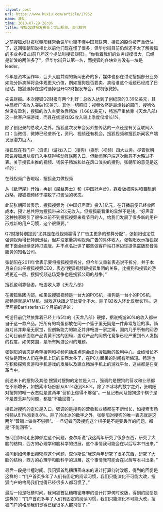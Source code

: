 ```yaml
---
layout: post
url: https://www.huxiu.com/article/17952
name: 潘乱
time: 2013-07-29 20:06
title: 搜狐Q2财报发布会：突出视频，淡化搜狗
---
```

之前搜狐发财报张朝阳经常会说华尔街不懂中国互联网，搜狐的股价被严重低估了，这回张朝阳说相比以前他们现在懂了很多，但华尔街目前仍然还不太了解搜狐的多业务模式(前几年这个提法叫搜狐矩阵)。“你看着我们的业务规模很大，已经是新浪的两倍多了”，但华尔街只认第一名，而搜狐的各块业务没有一块是leader。

今年是资本运作年，巨头入股并购的新闻出奇的多，媒体也都在讨论搜狐部分业务如能分拆卖掉将会体现更大价值，例如搜狗是否要卖、卖给谁这个话题已经成了日经贴。搜狐选择在这时选择召开Q2财报发布会，时机很微妙。

先说财报。本次搜狐Q2财报有两个利好：总收入达到了创纪录的3.39亿美元，其中品牌广告收入突破1亿美元。其他一切照旧：视频依然是最烧钱的部门，搜狗依然没有盈利，搜狐的收入主要依靠畅游（1.68亿美元），畅游严重依靠《天龙八部》这一款客户端游戏，而且在线游戏Q2收入较上季度仅增长1%。

除了创纪录的总收入之外，搜狐这次发布会另外想传达的一点还是有关互联网入口：当微信、微博已经垄断化，资讯、视频还有机会，搜狐视频和搜狐新闻客户端发展潜力巨大。

搜狐现在有门户（资讯）/游戏/入口（搜狗）/娱乐（视频）四大业务。尽管张朝阳说搜狐想从资讯入手获得移动互联网入口，但新闻客户端这次新意不大略过不表。关于搜狐主推的视频、钱袋子畅游和处在风口浪尖的搜狗，张朝阳的意见是这样的：

在线视频广告崛起，搜狐全力做视频

从《纸牌屋》开始，再到《屌丝男士》和《中国好声音》，靠着版权购买和自制剧战略，搜狐视频终于摆脱了打酱油的状态。

此前张朝阳曾表示，搜狐视频为《中国好声音》投入1亿元，在开播前便已经收回成本，预计总共将为搜狐带来2亿元收入。但搜狐最看重的显然不是钱，“好声音这种独家吸引了很多以前不到搜狐视频来看节目的人，给我们发展了很多新的用户形成新的用户习惯，这个很重要。”

Q2财报特别提到“尤其是在线视频赢得了广告主更多的预算分配”，张朝阳也定性强调视频增长特别迅猛，但并没定量挑明视频广告的具体收入。张朝阳表示搜狐视频下面会继续坚持打盗版，并不点名批评了那些做客户端打擦边球提供盗版影音类服务的知名公司。

张朝阳在2011年曾表示要将搜狐视频拆分，但今年又重新表态说不拆分，并于本月亲自出任搜狐视频CEO，表态“搜狐视频跟搜狐集团的关系，比搜狗和搜狐的游戏更近一层。搜狐视频这场竞争也是搜狐公司的战争。”

搜狐盈利靠畅游，畅游收入靠《天龙八部》

在搜狐集团内部，如果说搜狐视频是一台大的POS机，搜狗是一台小的POS机，那畅游就是ATM机。游戏这块跟之前比变化不大，除了Q2收入环比仅增长1%。这里照搬Barristerlan五个月前的评论：

畅游目前仍然依靠着已经上市5年的《天龙八部》硬撑，据说畅游90%的收入都来自于这一款产品，把所有的鸡蛋都放在同一个篮子里无疑是一件非常危险的事。畅游对此并非毫无察觉，但创新能力的缺乏并非畅游一家之痛，国内几乎所有的网游公司目前都面临产品青黄不接的困局，游戏产品的同质化竞争已经严重到令人发指的程度，如何突围，是所有网游公司的难题。

张朝阳的表态是希望搜狗和视频包括焦点网会成为搜狐新的盈利中心。业绩增长不够快是因为人们在手机上玩的东西太多了，在PC方面呆的时间有所缩短。畅游也在积极探索页游和手机游戏的发展以及建立畅游手机上的游戏平台，这些都是在变革当中。

前途未卜的搜狗及其他 搜狐对搜狗的定位是入口，强调的是搜狗的营收和业绩都在不断增长，如搜索市场份额从8.1%涨到8.8%。除了冷冰冰的数字之外，张朝阳对搜狗的唯一表态就是这两年“营销上做得不够强”。一旦记者问及搜狗这个棋子是不是要丢弃的问题，都是“不能回答”。

搜狐对搜狗的定位是入口，强调的是搜狗的营收和业绩都在不断增长，如搜索市场份额从8.1%涨到8.8%。除了冷冰冰的数字之外，张朝阳对搜狗的唯一表态就是这两年“营销上做得不够强”。一旦记者问及搜狗这个棋子是不是要丢弃的问题，都是“不能回答”。

被问到如何走出抑郁症这个问题，查尔斯说“我这两年研究了很多东西，研究了大脑的结构，西方的心理学和脑科学的进展，这个事情我可能会在以后写本书出来。”

被问到如何走出抑郁症这个问题，查尔斯说“我这两年研究了很多东西，研究了大脑的结构，西方的心理学和脑科学的进展，这个事情我可能会在以后写本书出来。”

最后一段是吐槽时间。我问狐首乱糟糟密麻麻的设计打算何时改版，得到的回复是这样的：“门户首页多年了人们有固定的阅读习惯，我们只能演化不可能大改，搜狐门户的格局我们觉得已经很多人都习惯了。”

最后一段是吐槽时间。我问狐首乱糟糟密麻麻的设计打算何时改版，得到的回复是这样的：“门户首页多年了人们有固定的阅读习惯，我们只能演化不可能大改，搜狐门户的格局我们觉得已经很多人都习惯了。”

